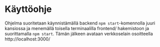 # Käyttöohje

Ohjelma suoritetaan käynnistämällä backend `npm start`-komennolla juuri kansiossa
ja menemällä toisella terminaalilla frontend/ hakemistoon ja suorittamalla `npm start`. Tämän jälkeen avataan verkkoselain osoitteella http://localhost:3000/
